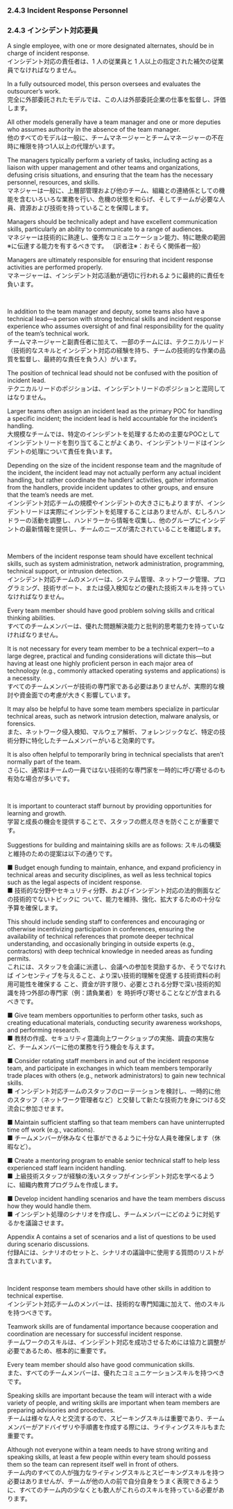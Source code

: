 ### 2.4.3 Incident Response Personnel 
### 2.4.3 インシデント対応要員  

A single employee, with one or more designated alternates, should be in charge of incident response.  
インシデント対応の責任者は、1 人の従業員と 1 人以上の指定された補欠の従業員でなければなりません。  

In a fully outsourced model, this person oversees and evaluates the outsourcer’s work.  
完全に外部委託されたモデルでは、この人は外部委託企業の仕事を監督し、評価します。  

All other models generally have a team manager and one or more deputies who assumes authority in the absence of the team manager.  
他のすべてのモデルは一般に、チームマネージャーとチームマネージャーの不在時に権限を持つ1人以上の代理がいます。   


The managers typically perform a variety of tasks, including acting as a liaison with upper management and other teams and organizations, defusing crisis situations, and ensuring that the team has the necessary personnel, resources, and skills.  
マネジャーは一般に、上層部管理および他のチーム、組織との連絡係としての機能を含むいろいろな業務を行い、危機の状態を和らげ、そしてチームが必要な人員、資源および技術を持っていることを保障します。   

Managers should be technically adept and have excellent communication skills, particularly an ability to communicate to a range of audiences.  
マネジャーは技術的に熟達し、優秀なコミュニケーション能力、特に聴衆の範囲※に伝達する能力を有するべきです。 
（訳者注※：おそらく関係者一般）  

Managers are ultimately responsible for ensuring that incident response activities are performed properly.  
マネージャーは、インシデント対応活動が適切に行われるように最終的に責任を負います。  

<br/>

In addition to the team manager and deputy, some teams also have a technical lead—a person with strong technical skills and incident response experience who assumes oversight of and final responsibility for the quality of the team’s technical work.  
チームマネージャーと副責任者に加えて、一部のチームには、テクニカルリード（技術的なスキルとインシデント対応の経験を持ち、チームの技術的な作業の品質を監督し、最終的な責任を負う人）がいます。  

The position of technical lead should not be confused with the position of incident lead.  
テクニカルリードのポジションは、インシデントリードのポジションと混同してはなりません。   

Larger teams often assign an incident lead as the primary POC for handling a specific incident; the incident lead is held accountable for the incident’s handling.  
大規模なチームでは、特定のインシデントを処理するための主要なPOCとしてインシデントリードを割り当てることがよくあり、インシデントリードはインシデントの処理について責任を負います。  

Depending on the size of the incident response team and the magnitude of the incident, the incident lead may not actually perform any actual incident handling, but rather coordinate the handlers’ activities, gather information from the handlers, provide incident updates to other groups, and ensure that the team’s needs are met.  
インシデント対応チームの規模やインシデントの大きさにもよりますが、インシデントリードは実際にインシデントを処理することはありませんが、むしろハンドラーの活動を調整し、ハンドラーから情報を収集し、他のグループにインシデントの最新情報を提供し、チームのニーズが満たされていることを確認します。  

<br/>

Members of the incident response team should have excellent technical skills, such as system administration, network administration, programming, technical support, or intrusion detection.  
インシデント対応チームのメンバーは、システム管理、ネットワーク管理、プログラミング、技術サポート、または侵入検知などの優れた技術スキルを持っていなければなりません。   

Every team member should have good problem solving skills and critical thinking abilities.  
すべてのチームメンバーは、優れた問題解決能力と批判的思考能力を持っていなければなりません。  

It is not necessary for every team member to be a technical expert—to a large degree, practical and funding considerations will dictate this—but having at least one highly proficient person in each major area of technology (e.g., commonly attacked operating systems and applications) is a necessity.  
すべてのチームメンバーが技術の専門家である必要はありませんが、実際的な検討や資金面での考慮が大きく影響しています。  

It may also be helpful to have some team members specialize in particular technical areas, such as network intrusion detection, malware analysis, or forensics.  
また、ネットワーク侵入検知、マルウェア解析、フォレンジックなど、特定の技術分野に特化したチームメンバーがいると効果的です。  


It is also often helpful to temporarily bring in technical specialists that aren’t normally part of the team.  
さらに、通常はチームの一員ではない技術的な専門家を一時的に呼び寄せるのも有効な場合が多いです。  

<br/>

It is important to counteract staff burnout by providing opportunities for learning and growth.  
学習と成長の機会を提供することで、スタッフの燃え尽きを防ぐことが重要です。  

Suggestions for building and maintaining skills are as follows: 
スキルの構築と維持のための提案は以下の通りです。  

■ Budget enough funding to maintain, enhance, and expand proficiency in technical areas and security disciplines, as well as less technical topics such as the legal aspects of incident response.  
■ 技術的な分野やセキュリティ分野、およびインシデント対応の法的側面などの技術的でないトピックに ついて、能力を維持、強化、拡大するための十分な予算を確保します。  

This should include sending staff to conferences and encouraging or otherwise incentivizing participation in conferences, ensuring the availability of technical references that promote deeper technical understanding, and occasionally bringing in outside experts (e.g., contractors) with deep technical knowledge in needed areas as funding permits.  
これには、スタッフを会議に派遣し、会議への参加を奨励するか、そうでなければ インセンティブを与えること、より深い技術的理解を促進する技術資料の利用可能性を確保する こと、資金が許す限り、必要とされる分野で深い技術的知識を持つ外部の専門家（例：請負業者）を 時折呼び寄せることなどが含まれるべきです。  


■ Give team members opportunities to perform other tasks, such as creating educational materials, conducting security awareness workshops, and performing research.  
■ 教材の作成、セキュリティ意識向上ワークショップの実施、調査の実施など、チームメンバーに他の業務を行う機会を与えます。  

■ Consider rotating staff members in and out of the incident response team, and participate in exchanges in which team members temporarily trade places with others (e.g., network administrators) to gain new technical skills.  
■ インシデント対応チームのスタッフのローテーションを検討し、一時的に他のスタッフ（ネットワーク管理者など）と交替して新たな技術力を身につける交流会に参加させます。  

■ Maintain sufficient staffing so that team members can have uninterrupted time off work (e.g., vacations).  
■ チームメンバーが休みなく仕事ができるように十分な人員を確保します（休暇など）。  


■ Create a mentoring program to enable senior technical staff to help less experienced staff learn incident handling.  
■ 上級技術スタッフが経験の浅いスタッフがインシデント対応を学べるように、組織内教育プログラムを作成します。 

■ Develop incident handling scenarios and have the team members discuss how they would handle them.  
■ インシデント処理のシナリオを作成し、チームメンバーにどのように対処するかを議論させます。  

Appendix A contains a set of scenarios and a list of questions to be used during scenario discussions.  
付録Aには、シナリオのセットと、シナリオの議論中に使用する質問のリストが含まれています。  

<br/>

Incident response team members should have other skills in addition to technical expertise.  
インシデント対応チームのメンバーは、技術的な専門知識に加えて、他のスキルを持つべきです。  

Teamwork skills are of fundamental importance because cooperation and coordination are necessary for successful incident response.  
チームワークのスキルは、インシデント対応を成功させるためには協力と調整が必要であるため、根本的に重要です。  

Every team member should also have good communication skills.  
また、すべてのチームメンバーは、優れたコミュニケーションスキルを持つべきです。  

Speaking skills are important because the team will interact with a wide variety of people, and writing skills are important when team members are preparing advisories and procedures.  
チームは様々な人々と交流するので、スピーキングスキルは重要であり、チームメンバーがアドバイザリや手順書を作成する際には、ライティングスキルもまた重要です。  

Although not everyone within a team needs to have strong writing and speaking skills, at least a few people within every team should possess them so the team can represent itself well in front of others.  
チーム内のすべての人が強力なライティングスキルとスピーキングスキルを持つ必要はありませんが、チームが他の人の前で自分自身をうまく表現できるように、すべてのチーム内の少なくとも数人がこれらのスキルを持っている必要があります。  
